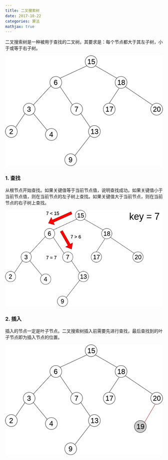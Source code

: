 ```yaml
---
title: 二叉搜索树
date: 2017-10-22
categories: 算法
mathjax: true
---
```


二叉搜索树是一种被用于查找的二叉树。其要求是：每个节点都大于其左子树，小于或等于右子树。

![](../images/binary_search_tree/binary_search_tree.png)

### 1. 查找

从根节点开始查找。如果关键值等于当前节点值，说明查找成功。如果关键值小于当前节点值，则在当前节点的左子树上查找。如果关键值大于当前节点，则在当前节点的右子树上查找。

![](../images/binary_search_tree/binary_search_tree_search.png)

### 2. 插入

插入的节点一定是叶子节点。二叉搜索树插入前需要先进行查找，最后查找到的叶子节点即为插入节点的位置。

![](../images/binary_search_tree/binary_search_tree_insert.png)
